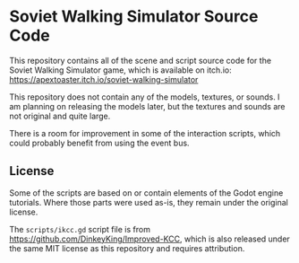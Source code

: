 # Soviet Walking Simulator Source Code

This repository contains all of the scene and script source code for the Soviet Walking Simulator game, which is
available on itch.io: https://apextoaster.itch.io/soviet-walking-simulator

This repository does not contain any of the models, textures, or sounds. I am planning on releasing the models later,
but the textures and sounds are not original and quite large.

There is a room for improvement in some of the interaction scripts, which could probably benefit from using the event
bus.

## License

Some of the scripts are based on or contain elements of the Godot engine tutorials. Where those parts were used as-is,
they remain under the original license.

The `scripts/ikcc.gd` script file is from https://github.com/DinkeyKing/Improved-KCC, which is also released under the
same MIT license as this repository and requires attribution.
